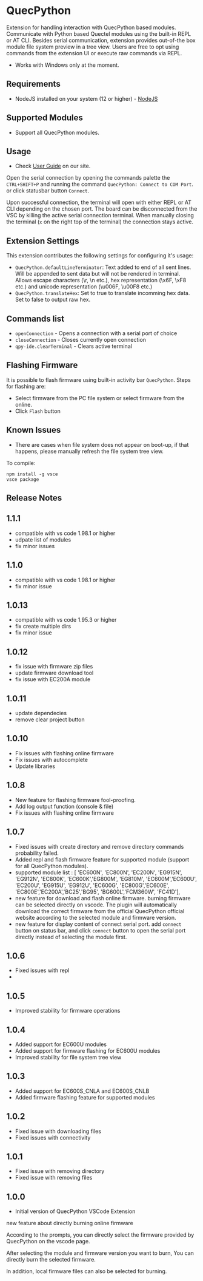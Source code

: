 # QuecPython

Extension for handling interaction with QuecPython based modules. Communicate with Python based Quectel modules using the built-in REPL or AT CLI. Besides serial communication, extension provides out-of-the box module file system preview in a tree view. Users are free to opt using commands from the extension UI or execute raw commands via REPL.

- Works with Windows only at the moment.

## Requirements
- NodeJS installed on your system (12 or higher) - [NodeJS](https://nodejs.org)

## Supported Modules
- Support all QuecPython modules.

## Usage

- Check [User Guide](https://python.quectel.com/doc/Application_guide/en/dev-tools/VSCode-Plugin-quecpython/index.html) on our site.

Open the serial connection by opening the commands palette the `CTRL+SHIFT+P` and running the command `QuecPython: Connect to COM Port`.
or click statusbar button `Connect`.

Upon successful connection, the terminal will open with either REPL or AT CLI depending on the chosen port. The board can be disconnected from the VSC by killing the active serial connection terminal. When manually closing the terminal (`x` on the right top of the terminal) the connection stays active.

## Extension Settings

This extension contributes the following settings for configuring it's usage:

* `QuecPython.defaultLineTerminator`: Text added to end of all sent lines. Will be appended to sent data but will not be rendered in terminal. Allows escape characters (\\r, \\n etc.), hex    representation (\\x6F, \\xF8 etc.) and unicode representation (\\u006F, \\u00F8 etc.)
* `QuecPython.translateHex`: Set to true to translate incomming hex data. Set to false to output raw hex.

## Commands list

* `openConnection` - Opens a connection with a serial port of choice
* `closeConnection` - Closes currently open connection
* `qpy-ide.clearTerminal` - Clears active terminal

## Flashing Firmware
It is possible to flash firmware using built-in activity bar `QuecPython`.
Steps for flashing are:
* Select firmware from the PC file system or select firmware from the online.
* Click `Flash` button

## Known Issues
* There are cases when file system does not appear on boot-up, if that happens, please manually refresh the file system tree view.

To compile:

    npm install -g vsce
    vsce package

## Release Notes
## 1.1.1
- compatible with vs code 1.98.1 or higher
- udpate list of modules
- fix minor issues
## 1.1.0
- compatible with vs code 1.98.1 or higher
- fix minor issue
## 1.0.13
- compatible with vs code 1.95.3 or higher
- fix create multiple dirs
- fix minor issue
## 1.0.12
- fix issue with firmware zip files
- update firmware download tool
- fix issue with EC200A module
## 1.0.11
- update dependecies
- remove clear project button
## 1.0.10
- Fix issues with flashing online firmware
- Fix issues with autocomplete
- Update libraries

## 1.0.8
- New feature for flashing firmware fool-proofing.
- Add log output function (console & file)
- Fix issues with flashing online firmware

## 1.0.7
- Fixed issues with create directory and remove directory commands probability failed.
- Added repl and flash firmware feature for supported module (support for all QuecPython modules).
- supported module list : [	'EC600N', 'EC800N', 'EC200N', 'EG915N', 'EG912N', 'EC800K', 'EC600K','EG800M', 'EG810M', 'EC600M','EC600U',  'EC200U',  'EG915U', 'EG912U', 'EC600G', 'EC800G','EC600E', 'EC800E','EC200A','BC25','BG95', 'BG600L','FCM360W', 'FC41D'],
- new feature for download and flash online firmware. burning firmware can be selected directly on vscode. The plugin will automatically download the correct firmware from the official QuecPython official website according to the selected module and firmware version.
- new feature for display content of connect serial port. add `connect` button on status bar, and click `connect` button to open the serial port directly instead of selecting the module first.

## 1.0.6
- Fixed issues with repl
- 
## 1.0.5
- Improved stability for firmware operations

## 1.0.4
- Added support for EC600U modules
- Added support for firmware flashing for EC600U modules
- Improved stability for file system tree view

## 1.0.3
- Added support for EC600S_CNLA and EC600S_CNLB
- Added firmware flashing feature for supported modules

## 1.0.2
- Fixed issue with downloading files
- Fixed issues with connectivity

## 1.0.1
- Fixed issue with removing directory
- Fixed issue with removing files

## 1.0.0
- Initial version of QuecPython VSCode Extension


new feature about directly burning online firmware

According to the prompts, you can directly select the firmware provided by QuecPython on the vscode page.

After selecting the module and firmware version you want to burn, You can directly burn the selected firmware.

In addition, local firmware files can also be selected for burning.

